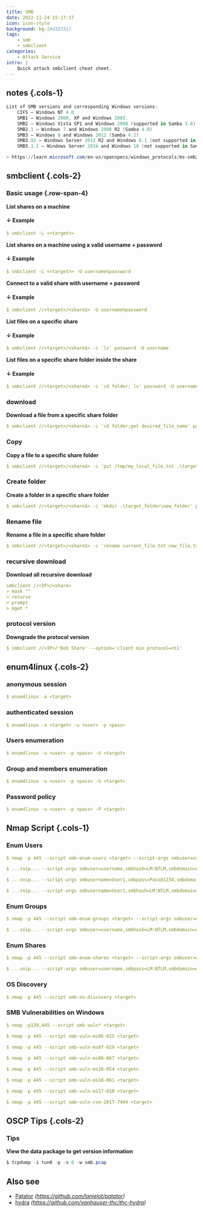 ```yaml
---
title: SMB
date: 2022-11-24 15:17:17
icon: icon-style
background: bg-[#d33731]
tags:
    - smb
    - smbclient
categories:
    - Attack Service
intro: |
    Quick attack smbclient cheat sheet.
---
```


## notes {.cols-1}

```powershell
List of SMB versions and corresponding Windows versions:
    CIFS – Windows NT 4.0
    SMB1 – Windows 2000, XP and Windows 2003.
    SMB2 – Windows Vista SP1 and Windows 2008 (supported in Samba 3.6)
    SMB2.1 – Windows 7 and Windows 2008 R2 (Samba 4.0)
    SMB3 – Windows 8 and Windows 2012 (Samba 4.2)
    SMB3.02 – Windows Server 2012 R2 and Windows 8.1 (not supported in Samba)
    SMB3.1.1 – Windows Server 2016 and Windows 10 (not supported in Samba)

> https://learn.microsoft.com/en-us/openspecs/windows_protocols/ms-smb2/a64e55aa-1152-48e4-8206-edd96444e7f7
```

## smbclient {.cols-2}

### Basic usage {.row-span-4}
**List shares on a machine**
#### ↓ Example
```yaml {.wrap}
$ smbclient -L <<target>>
```

**List shares on a machine using a valid username + password**
#### ↓ Example
```yaml {.wrap}
$ smbclient -L <<target>> -U username%password
```

**Connect to a valid share with username + password**
#### ↓ Example
```yaml {.wrap}
$ smbclient //<target>/<share$> -U username%password
```

**List files on a specific share**
#### ↓ Example
```yaml {.wrap}
$ smbclient //<target>/<share$> -c 'ls' password -U username
```

**List files on a specific share folder inside the share**
#### ↓ Example
```yaml {.wrap}
$ smbclient //<target>/<share$> -c 'cd folder; ls' password -U username
```


### download
**Download a file from a specific share folder**
```yaml {.wrap}
$ smbclient //<target>/<share$> -c 'cd folder;get desired_file_name' password -U username
```

### Copy

**Copy a file to a specific share folder**
```yaml {.wrap}
$ smbclient //<target>/<share$> -c 'put /tmp/my_local_file.txt .\target_folder\target_file.txt' password -U username
```

### Create folder

**Create a folder in a specific share folder**
```yaml {.wrap}
$ smbclient //<target>/<share$> -c 'mkdir .\target_folder\new_folder' password -U username
```

### Rename file

**Rename a file in a specific share folder**
```yaml {.wrap}
$ smbclient //<target>/<share$> -c 'rename current_file.txt new_file.txt' password -U username
```



### recursive download
**Download all recursive download**
```yaml {.wrap}
smbclient //<IP>/<share>
> mask ""
> recurse
> prompt
> mget *
```

### protocol version
**Downgrade the protocol version**
```yaml {.wrap}
$ smbclient //<IP>/'Bob Share' --option='client min protocol=nt1'
```

## enum4linux {.cols-2}

### anonymous session
```yaml {.wrap}
$ enum4linux -a <target>
```

### authenticated session
```yaml {.wrap}
$ enum4linux -a <target> -u <user> -p <pass>
```

### Users enumeration
```yaml {.wrap}
$ enum4linux -u <user> -p <pass> -U <target>
```

### Group and members enumeration
```yaml {.wrap}
$ enum4linux -u <user> -p <pass> -G <target>
```

### Password policy
```yaml {.wrap}
$ enum4linux -u <user> -p <pass> -P <target>
```

## Nmap Script {.cols-1}

### Enum Users
```yaml {.wrap}
$ nmap -p 445 --script smb-enum-users <target> --script-args smbuser=username,smbpass=password,smbdomain=domain

$ ...snip... --script-args smbuser=username,smbhash=LM:NTLM,smbdomain=domain

$ ...snip... --script-args smbusername=User1,smbpass=Pass@1234,smbdomain=workstation 

$ ...snip... --script-args smbusername=User1,smbhash=LM:NTLM,smbdomain=mydomain 
```

### Enum Groups
```yaml {.wrap}
$ nmap -p 445 --script smb-enum-groups <target> --script-args smbuser=username,smbpass=password,smbdomain=domain

$ ...snip... --script-args smbuser=username,smbhash=LM:NTLM,smbdomain=domain
```

### Enum Shares
```yaml {.wrap}
$ nmap -p 445 --script smb-enum-shares <target> --script-args smbuser=username,smbpass=password,smbdomain=domain

$ ...snip... --script-args smbuser=username,smbpass=LM:NTLM,smbdomain=domain
```

### OS Discovery
```yaml {.wrap}
$ nmap -p 445 --script smb-os-discovery <target>
```

### SMB Vulnerabilities on Windows
```yaml {.wrap}
$ nmap -p139,445 --script smb-vuln* <target>

$ nmap -p 445 --script smb-vuln-ms06-025 <target>
 
$ nmap -p 445 --script smb-vuln-ms07-029 <target>

$ nmap -p 445 --script smb-vuln-ms08-067 <target>

$ nmap -p 445 --script smb-vuln-ms10-054 <target>

$ nmap -p 445 --script smb-vuln-ms10-061 <target>

$ nmap -p 445 --script smb-vuln-ms17-010 <target>

$ nmap -p 445 --script smb-vuln-cve-2017-7494 <target>
```

## OSCP Tips {.cols-2}

### Tips

**View the data package to get version information**
```powershell {.wrap}
$ tcpdump -i tun0 -p -s 0 -w smb.pcap
```

Also see
--------

- [Patator](https://github.com/lanjelot/patator) _(https://github.com/lanjelot/patator)_
- [hydra](https://github.com/vanhauser-thc/thc-hydra) _(https://github.com/vanhauser-thc/thc-hydra)_


